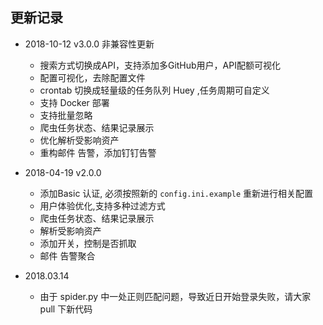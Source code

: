 ## 更新记录
- 2018-10-12 v3.0.0 非兼容性更新
    - 搜索方式切换成API，支持添加多GitHub用户，API配额可视化
    - 配置可视化，去除配置文件
    - crontab 切换成轻量级的任务队列 Huey ,任务周期可自定义
    - 支持 Docker 部署
    - 支持批量忽略
    - 爬虫任务状态、结果记录展示
    - 优化解析受影响资产
    - 重构邮件 告警，添加钉钉告警

- 2018-04-19 v2.0.0
    - 添加Basic 认证, 必须按照新的 `config.ini.example` 重新进行相关配置 
    - 用户体验优化,支持多种过滤方式
    - 爬虫任务状态、结果记录展示
    - 解析受影响资产
    - 添加开关，控制是否抓取
    - 邮件 告警聚合
- 2018.03.14 
    - 由于 spider.py 中一处正则匹配问题，导致近日开始登录失败，请大家 pull 下新代码